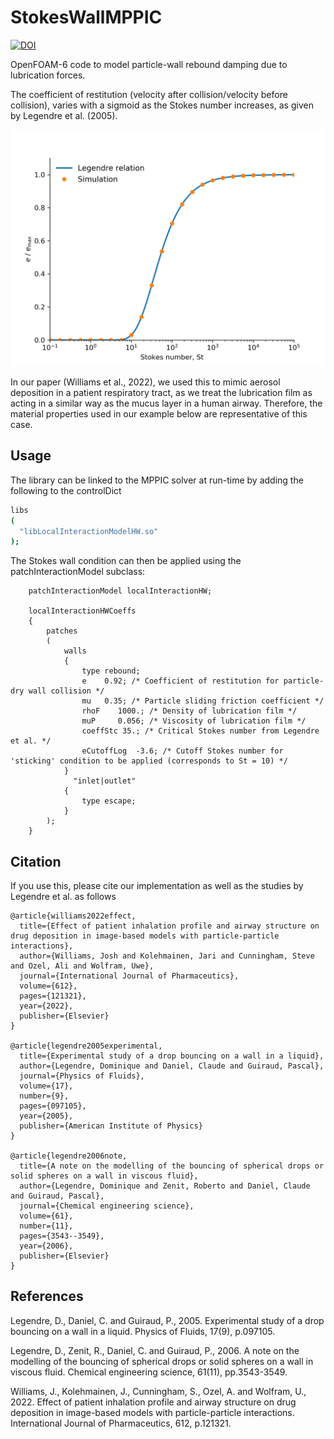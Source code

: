 # StokesWallMPPIC

[![DOI](https://zenodo.org/badge/255365408.svg)](https://zenodo.org/badge/latestdoi/255365408)


OpenFOAM-6 code to model particle-wall rebound damping due to lubrication forces. 

The coefficient of restitution (velocity after collision/velocity before collision), varies with a sigmoid as the Stokes number increases, as given by Legendre et al. (2005).


<img src="StokesNumVsCoeffRest.png" width="800" />

In our paper (Williams et al., 2022), we used this to mimic aerosol deposition in a patient respiratory tract, as we treat the lubrication film as acting in a similar way as the mucus layer in a human airway. Therefore, the material properties used in our example below are representative of this case.

## Usage
The library can be linked to the MPPIC solver at run-time by adding the following to the controlDict
```bash
libs 
( 
  "libLocalInteractionModelHW.so" 
);
```
The Stokes wall condition can then be applied using the patchInteractionModel subclass:
```
    patchInteractionModel localInteractionHW;

    localInteractionHWCoeffs
    {
        patches
        (
            walls
            {
                type rebound;
                e    0.92; /* Coefficient of restitution for particle-dry wall collision */
                mu   0.35; /* Particle sliding friction coefficient */
                rhoF	1000.; /* Density of lubrication film */
                muP 	0.056; /* Viscosity of lubrication film */
                coeffStc 35.; /* Critical Stokes number from Legendre et al. */
                eCutoffLog 	-3.6; /* Cutoff Stokes number for 'sticking' condition to be applied (corresponds to St = 10) */
            }
	          "inlet|outlet"
            {
                type escape;
            }
        );
    }
```
## Citation
If you use this, please cite our implementation as well as the studies by Legendre et al. as follows
```
@article{williams2022effect,
  title={Effect of patient inhalation profile and airway structure on drug deposition in image-based models with particle-particle interactions},
  author={Williams, Josh and Kolehmainen, Jari and Cunningham, Steve and Ozel, Ali and Wolfram, Uwe},
  journal={International Journal of Pharmaceutics},
  volume={612},
  pages={121321},
  year={2022},
  publisher={Elsevier}
}

@article{legendre2005experimental,
  title={Experimental study of a drop bouncing on a wall in a liquid},
  author={Legendre, Dominique and Daniel, Claude and Guiraud, Pascal},
  journal={Physics of Fluids},
  volume={17},
  number={9},
  pages={097105},
  year={2005},
  publisher={American Institute of Physics}
}

@article{legendre2006note,
  title={A note on the modelling of the bouncing of spherical drops or solid spheres on a wall in viscous fluid},
  author={Legendre, Dominique and Zenit, Roberto and Daniel, Claude and Guiraud, Pascal},
  journal={Chemical engineering science},
  volume={61},
  number={11},
  pages={3543--3549},
  year={2006},
  publisher={Elsevier}
}

```

## References
Legendre, D., Daniel, C. and Guiraud, P., 2005. Experimental study of a drop bouncing on a wall in a liquid. Physics of Fluids, 17(9), p.097105.

Legendre, D., Zenit, R., Daniel, C. and Guiraud, P., 2006. A note on the modelling of the bouncing of spherical drops or solid spheres on a wall in viscous fluid. Chemical engineering science, 61(11), pp.3543-3549.

Williams, J., Kolehmainen, J., Cunningham, S., Ozel, A. and Wolfram, U., 2022. Effect of patient inhalation profile and airway structure on drug deposition in image-based models with particle-particle interactions. International Journal of Pharmaceutics, 612, p.121321.
